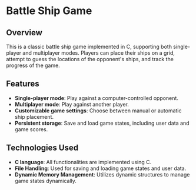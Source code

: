 # Battle Ship Game

## Overview
This is a classic battle ship game implemented in C, supporting both single-player and multiplayer modes. Players can place their ships on a grid, attempt to guess the locations of the opponent's ships, and track the progress of the game.

## Features
- **Single-player mode**: Play against a computer-controlled opponent.
- **Multiplayer mode**: Play against another player.
- **Customizable game settings**: Choose between manual or automatic ship placement.
- **Persistent storage**: Save and load game states, including user data and game scores.

## Technologies Used
- **C language**: All functionalities are implemented using C.
- **File Handling**: Used for saving and loading game states and user data.
- **Dynamic Memory Management**: Utilizes dynamic structures to manage game states dynamically.


